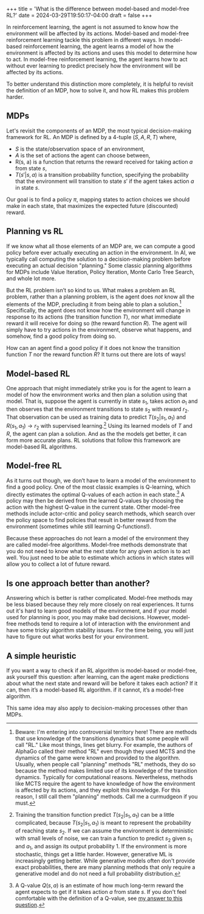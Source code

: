 +++
title = 'What is the difference between model-based and model-free RL?'
date = 2024-03-29T19:50:17-04:00
draft = false
+++

In reinforcement learning, the agent is not assumed to know how the environment will be affected by its actions. Model-based and model-free reinforcement learning tackle this problem in different ways. In model-based reinforcement learning, the agent learns a model of how the environment is affected by its actions and uses this model to determine how to act. In model-free reinforcement learning, the agent learns how to act without ever learning to predict precisely how the environment will be affected by its actions. <!--more-->

To better understand this distinction more completely, it is helpful to revisit the definition of an MDP, how to solve it, and how RL makes this problem harder.

## MDPs

Let's revisit the components of an MDP, the most typical decision-making framework for RL. An MDP is defined by a 4-tuple $(S, A, R, T)$ where,

- $S$ is the state/observation space of an environment,
- $A$ is the set of actions the agent can choose between,
- R(s, a) is a function that returns the reward received for taking action $a$ from state $s$,
- $T(s' | s, a)$ is a transition probability function, specifying the probability that the environment will transition to state $s'$ if the agent takes action $a$ in state $s$.

Our goal is to find a policy $\pi$, mapping states to action choices we should make in each state, that maximizes the expected future (discounted) reward.

## Planning vs RL

If we know what all those elements of an MDP are, we can compute a good policy before ever actually executing an action in the environment. In AI, we typically call computing the solution to a decision-making problem before executing an actual decision "planning." Some classic planning algorithms for MDPs include Value Iteration, Policy Iteration, Monte Carlo Tree Search, and whole lot more.

But the RL problem isn’t so kind to us. What makes a problem an RL problem, rather than a planning problem, is the agent does _not_ know all the elements of the MDP, precluding it from being able to plan a solution.[^1] Specifically, the agent does not know how the environment will change in response to its actions (the transition function $T$), nor what immediate reward it will receive for doing so (the reward function $R$). The agent will simply have to try actions in the environment, observe what happens, and somehow, find a good policy from doing so.

[^1]: Beware: I'm entering into controversial territory here! There are methods that use knowledge of the transitions dynamics that some people will call "RL." Like most things, lines get blurry. For example, the authors of AlphaGo called their method "RL" even though they used MCTS and the dynamics of the game were known and provided to the algorithm. Usually, when people call "planning" methods "RL" methods, they do so because the method makes limited use of its knowledge of the transition dynamics. Typically for computational reasons. Nevertheless, methods like MCTS require the agent to have knowledge of how the environment is affected by its actions, and they exploit this knowledge. For this reason, I still call them "planning" methods. Call me a curmudgeon if you must.

How can an agent find a good policy if it does not know the transition function $T$ nor the reward function $R$? It turns out there are lots of ways!

## Model-based RL

One approach that might immediately strike you is for the agent to learn a model of how the environment works and then plan a solution using that model. That is, suppose the agent is currently in state $s_1$, takes action $a_1$ and then observes that the environment transitions to state $s_2$ with reward $r_2$. That observation can be used as training data to predict $T(s_2 | s_1, a_1)$ and $R(s_1, a_1) \rightarrow r_2$ with supervised learning.[^3] Using its learned models of $T$ and $R$, the agent can plan a solution. And as the the models get better, it can form more accurate plans. RL solutions that follow this framework are model-based RL algorithms.

[^3]: Training the transition function predict $T(s_2 | s_1, a_1)$ can be a little complicated, because $T(s_2 | s_1, a_1)$ is meant to represent the probability of reaching state $s_2$. If we can assume the environment is deterministic with small levels of noise, we can train a function to predict $s_2$ given $s_1$ and $a_1$, and assign its output probability 1. If the environment is more stochastic, things get a little harder. However, generative ML is increasingly getting better. While generative models often don't provide exact probabilities, there are many planning methods that only require a generative model and do not need a full probability distribution.

## Model-free RL

As it turns out though, we don’t have to learn a model of the environment to find a good policy. One of the most classic examples is Q-learning, which directly estimates the optimal Q-values of each action in each state.[^2] A policy may then be derived from the learned Q-values by choosing the action with the highest Q-value in the current state. Other model-free methods include actor-critic and policy search methods, which search over the policy space to find policies that result in better reward from the environment (sometimes while still learning Q-functions!).

Because these approaches do not learn a model of the environment they are called model-free algorithms. Model-free methods demonstrate that you do not need to know what the next state for any given action is to act well. You just need to be able to estimate which actions in which states will allow you to collect a lot of future reward.

[^2]: A Q-value $Q(s, a)$ is an estimate of how much long-term reward the agent expects to get if it takes action $a$ from state $s$. If you don't feel comfortable with the definition of a Q-value, see [my answer to this question](../q_vs_v/).

## Is one approach better than another?

Answering which is better is rather complicated. Model-free methods may be less biased because they rely more closely on real experiences. It turns out it's hard to learn good models of the environment, and if your model used for planning is poor, you may make bad decisions. However, model-free methods tend to require a lot of interaction with the environment and have some tricky algorithm stability issues. For the time being, you will just have to figure out what works best for your environment.

## A simple heuristic

If you want a way to check if an RL algorithm is model-based or model-free, ask yourself this question: after learning, can the agent make predictions about what the next state and reward will be before it takes each action? If it can, then it’s a model-based RL algorithm. if it cannot, it’s a model-free algorithm.

This same idea may also apply to decision-making processes other than MDPs.
